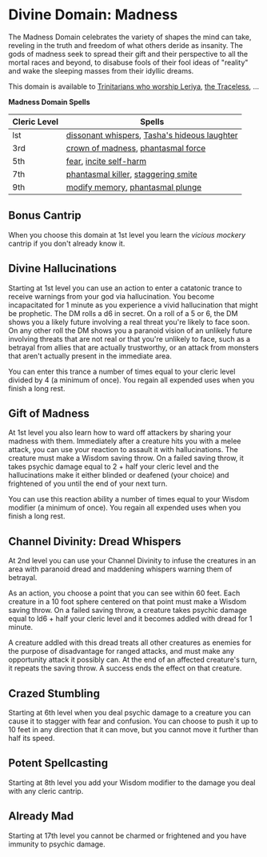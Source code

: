 # Divine Domain: Madness
The Madness Domain celebrates the variety of shapes the mind can take, reveling in the truth and freedom of what others deride as insanity. The gods of madness seek to spread their gift and their perspective to all the mortal races and beyond, to disabuse fools of their fool ideas of "reality" and wake the sleeping masses from their idyllic dreams.

This domain is available to [Trinitarians who worship Leriya](../../Religions/Trinitarian.md#leriya), [the Traceless](../../Religions/Pantheon/Traceless.md), ...

**Madness Domain Spells**

Cleric Level|Spells
------------|------
lst | [dissonant whispers](../../Magic/Spells/dissonant-whispers.md), [Tasha's hideous laughter](../../Magic/Spells/tashas-hideous-laughter.md)
3rd | [crown of madness](../../Magic/Spells/crown-of-madness.md), [phantasmal force](../../Magic/Spells/phantasmal-force.md)
5th | [fear](../../Magic/Spells/fear.md), [incite self-harm](../../Magic/Spells/incite-self-harm.md)
7th | [phantasmal killer](../../Magic/Spells/phantasmal-killer.md), [staggering smite](../../Magic/Spells/staggering-smite.md)
9th | [modify memory](../../Magic/Spells/modify-memory.md), [phantasmal plunge](../../Magic/Spells/phantasmal-plunge.md)

## Bonus Cantrip
When you choose this domain at 1st level you learn the *vicious mockery* cantrip if you don't already know it.

## Divine Hallucinations
Starting at 1st level you can use an action to enter a catatonic trance to receive warnings from your god via hallucination. You become incapacitated for 1 minute as you experience a vivid hallucination that might be prophetic. The DM rolls a d6 in secret. On a roll of a 5 or 6, the DM shows you a likely future involving a real threat you're likely to face soon. On any other roll the DM shows you a paranoid vision of an unlikely future involving threats that are not real or that you're unlikely to face, such as a betrayal from allies that are actually trustworthy, or an attack from monsters that aren't actually present in the immediate area.

You can enter this trance a number of times equal to your cleric level divided by 4 (a minimum of once). You regain all expended uses when you finish a long rest.

## Gift of Madness
At 1st level you also learn how to ward off attackers by sharing your madness with them. Immediately after a creature hits you with a melee attack, you can use your reaction to assault it with hallucinations. The creature must make a Wisdom saving throw. On a failed saving throw, it takes psychic damage equal to 2 + half your cleric level and the hallucinations make it either blinded or deafened (your choice) and frightened of you until the end of your next turn.

You can use this reaction ability a number of times equal to your Wisdom modifier (a minimum of once). You regain all expended uses when you finish a long rest.

## Channel Divinity: Dread Whispers
At 2nd level you can use your Channel Divinity to infuse the creatures in an area with paranoid dread and maddening whispers warning them of betrayal. 

As an action, you choose a point that you can see within 60 feet. Each creature in a 10 foot sphere centered on that point must make a Wisdom saving throw. On a failed saving throw, a creature takes psychic damage equal to ld6 + half your cleric level and it becomes addled with dread for 1 minute. 

A creature addled with this dread treats all other creatures as enemies for the purpose of disadvantage for ranged attacks, and must make any opportunity attack it possibly can. At the end of an affected creature's turn, it repeats the saving throw. A success ends the effect on that creature.

## Crazed Stumbling
Starting at 6th level when you deal psychic damage to a creature you can cause it to stagger with fear and confusion. You can choose to push it up to 10 feet in any direction that it can move, but you cannot move it further than half its speed.

## Potent Spellcasting
Starting at 8th level you add your Wisdom modifier to the damage you deal with any cleric cantrip.

## Already Mad
Starting at 17th level you cannot be charmed or frightened and you have immunity to psychic damage.
